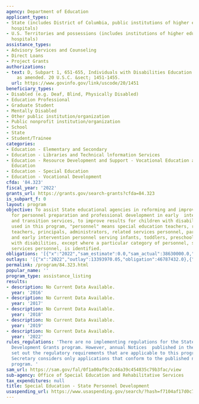 ```yaml
---
agency: Department of Education
applicant_types:
- State (includes District of Columbia, public institutions of higher education and
  hospitals)
- U.S. Territories and possessions (includes institutions of higher education and
  hospitals)
assistance_types:
- Advisory Services and Counseling
- Direct Loans
- Project Grants
authorizations:
- text: D, Subpart 1, 651-655, Individuals with Disabilities Education Act (IDEA),
    as amended. 20 U.S.C. &sect; 1451-1455.
  url: https://www.govinfo.gov/link/uscode/20/1451
beneficiary_types:
- Disabled (e.g. Deaf, Blind, Physically Disabled)
- Education Professional
- Graduate Student
- Mentally Disabled
- Other public institution/organization
- Public nonprofit institution/organization
- School
- State
- Student/Trainee
categories:
- Education - Elementary and Secondary
- Education - Libraries and Technical lnformation Services
- Education - Resource Development and Support - Vocational Education and Handicapped
  Education
- Education - Special Education
- Education - Vocational Development
cfda: '84.323'
fiscal_year: '2022'
grants_url: https://grants.gov/search-grants?cfda=84.323
is_subpart_f: 0
layout: program
objective: To assist State educational agencies in reforming and improving their systems
  for personnel preparation and professional development in early  intervention, educational
  and transition services, to improve results for children with disabilities.  As
  used in this program, "personnel" means special education teachers, regular education
  teachers, principals, administrators, related services personnel, paraprofessionals,
  and early intervention personnel serving infants, toddlers, preschoolers, or children
  with disabilities, except where a particular category of personnel, such as related
  services personnel, is identified.
obligations: '[{"x":"2022","sam_estimate":0.0,"sam_actual":38630000.0,"usa_spending_actual":38336876.55},{"x":"2023","sam_estimate":38630000.0,"sam_actual":0.0,"usa_spending_actual":37161041.6},{"x":"2024","sam_estimate":53630000.0,"sam_actual":0.0,"usa_spending_actual":33582042.36}]'
outlays: '[{"x":"2022","outlay":13393970.05,"obligation":46787432.0},{"x":"2023","outlay":1896475.74,"obligation":9945585.0},{"x":"2024","outlay":0.0,"obligation":0.0}]'
permalink: /program/84.323.html
popular_name: ''
program_type: assistance_listing
results:
- description: No Current Data Available.
  year: '2016'
- description: No Current Data Available.
  year: '2017'
- description: No Current Data Available.
  year: '2018'
- description: No Current Data Available.
  year: '2019'
- description: No Current Data Available.
  year: '2022'
rules_regulations: 'There are no implementing regulations for the State Personnel
  Development Grants program. However, annual Notices  published in the Federal Register
  set out the regulatory requirements that are applicable to this program, and the
  Secretary considers only applications that conform to the published notice for this
  program. '
sam_url: https://sam.gov/fal/0f1a00af9c2c46a39c454835c79b3fac/view
sub-agency: Office of Special Education and Rehabilitative Services
tax_expenditures: null
title: Special Education - State Personnel Development
usaspending_url: https://www.usaspending.gov/search/?hash=f7104af17d0c7fcb6713299bb3457b5c
---
```


